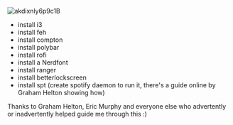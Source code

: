![akdixnly6p9c1B](https://github.com/aztejang/dotfiles/assets/12063930/e89b3c5a-16d5-40bd-9ee4-b7570ab2331a)

- install i3
- install feh
- install compton
- install polybar
- install rofi
- install a Nerdfont
- install ranger
- install betterlockscreen
- install spt (create spotify daemon to run it, there's a guide online by Graham Helton showing how)

Thanks to Graham Helton, Eric Murphy and everyone else who advertently or inadvertently helped guide me through this :)

